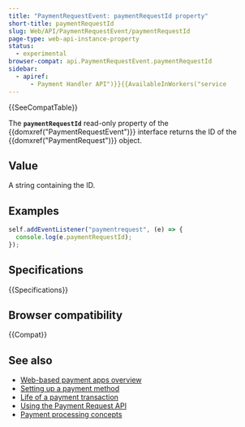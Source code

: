 ```yaml
---
title: "PaymentRequestEvent: paymentRequestId property"
short-title: paymentRequestId
slug: Web/API/PaymentRequestEvent/paymentRequestId
page-type: web-api-instance-property
status:
  - experimental
browser-compat: api.PaymentRequestEvent.paymentRequestId
sidebar:
  - apiref:
      - Payment Handler API")}}{{AvailableInWorkers("service
---
```


{{SeeCompatTable}}

The **`paymentRequestId`** read-only property of the
{{domxref("PaymentRequestEvent")}} interface returns the ID of the
{{domxref("PaymentRequest")}} object.

## Value

A string containing the ID.

## Examples

```js
self.addEventListener("paymentrequest", (e) => {
  console.log(e.paymentRequestId);
});
```

## Specifications

{{Specifications}}

## Browser compatibility

{{Compat}}

## See also

- [Web-based payment apps overview](https://web.dev/articles/web-based-payment-apps-overview)
- [Setting up a payment method](https://web.dev/articles/setting-up-a-payment-method)
- [Life of a payment transaction](https://web.dev/articles/life-of-a-payment-transaction)
- [Using the Payment Request API](/en-US/docs/Web/API/Payment_Request_API/Using_the_Payment_Request_API)
- [Payment processing concepts](/en-US/docs/Web/API/Payment_Request_API/Concepts)
